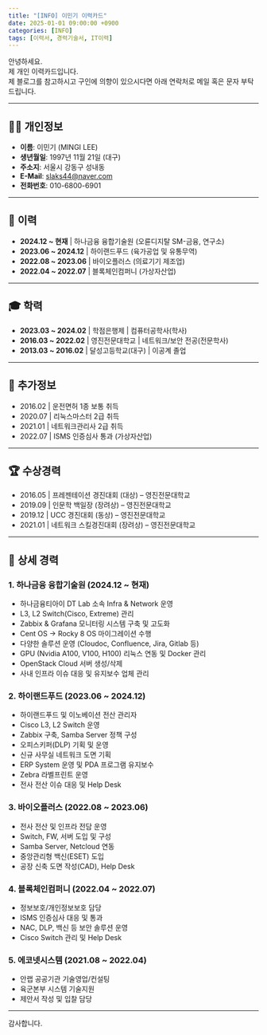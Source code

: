 ```yaml
---
title: "[INFO] 이민기 이력카드"
date: 2025-01-01 09:00:00 +0900
categories: [INFO]
tags: [이력서, 경력기술서, IT이력]
---
```


안녕하세요.  
제 개인 이력카드입니다.  
제 블로그를 참고하시고 구인에 의향이 있으시다면 아래 연락처로 메일 혹은 문자 부탁드립니다.

---

## 🧑‍💼 개인정보

- **이름**: 이민기 (MINGI LEE)  
- **생년월일**: 1997년 11월 21일 (대구)  
- **주소지**: 서울시 강동구 성내동  
- **E-Mail**: slaks44@naver.com  
- **전화번호**: 010-6800-6901  

---

## 🏢 이력

- **2024.12 ~ 현재** | 하나금융 융합기술원 (오륜디지탈 SM-금융, 연구소)  
- **2023.06 ~ 2024.12** | 하이랜드푸드 (육가공업 및 유통무역)  
- **2022.08 ~ 2023.06** | 바이오플러스 (의료기기 제조업)  
- **2022.04 ~ 2022.07** | 블록체인컴퍼니 (가상자산업)  

---

## 🎓 학력

- **2023.03 ~ 2024.02** | 학점은행제 | 컴퓨터공학사(학사)  
- **2016.03 ~ 2022.02** | 영진전문대학교 | 네트워크/보안 전공(전문학사)  
- **2013.03 ~ 2016.02** | 달성고등학교(대구) | 이공계 졸업  

---

## 📄 추가정보

- 2016.02 | 운전면허 1종 보통 취득  
- 2020.07 | 리눅스마스터 2급 취득  
- 2021.01 | 네트워크관리사 2급 취득  
- 2022.07 | ISMS 인증심사 통과 (가상자산업)

---

## 🏆 수상경력

- 2016.05 | 프레젠테이션 경진대회 (대상) – 영진전문대학교  
- 2019.09 | 인문학 백일장 (장려상) – 영진전문대학교  
- 2019.12 | UCC 경진대회 (동상) – 영진전문대학교  
- 2021.01 | 네트워크 스킬경진대회 (장려상) – 영진전문대학교  

---

## 💼 상세 경력

### 1. 하나금융 융합기술원 (2024.12 ~ 현재)

- 하나금융티아이 DT Lab 소속 Infra & Network 운영  
- L3, L2 Switch(Cisco, Extreme) 관리  
- Zabbix & Grafana 모니터링 시스템 구축 및 고도화  
- Cent OS → Rocky 8 OS 마이그레이션 수행  
- 다양한 솔루션 운영 (Cloudoc, Confluence, Jira, Gitlab 등)  
- GPU (Nvidia A100, V100, H100) 리눅스 연동 및 Docker 관리  
- OpenStack Cloud 서버 생성/삭제  
- 사내 인프라 이슈 대응 및 유지보수 업체 관리  

### 2. 하이랜드푸드 (2023.06 ~ 2024.12)

- 하이랜드푸드 및 이노베이션 전산 관리자  
- Cisco L3, L2 Switch 운영  
- Zabbix 구축, Samba Server 정책 구성  
- 오피스키퍼(DLP) 기획 및 운영  
- 신규 사무실 네트워크 도면 기획  
- ERP System 운영 및 PDA 프로그램 유지보수  
- Zebra 라벨프린트 운영  
- 전사 전산 이슈 대응 및 Help Desk  

### 3. 바이오플러스 (2022.08 ~ 2023.06)

- 전사 전산 및 인프라 전담 운영  
- Switch, FW, 서버 도입 및 구성  
- Samba Server, Netcloud 연동  
- 중앙관리형 백신(ESET) 도입  
- 공장 신축 도면 작성(CAD), Help Desk

### 4. 블록체인컴퍼니 (2022.04 ~ 2022.07)

- 정보보호/개인정보보호 담당  
- ISMS 인증심사 대응 및 통과  
- NAC, DLP, 백신 등 보안 솔루션 운영  
- Cisco Switch 관리 및 Help Desk

### 5. 에코넷시스템 (2021.08 ~ 2022.04)

- 안랩 공공기관 기술영업/컨설팅  
- 육군본부 시스템 기술지원  
- 제안서 작성 및 입찰 담당

---

감사합니다.
